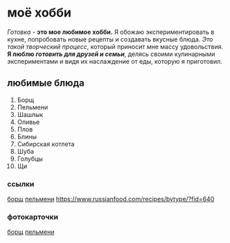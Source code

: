 # моё хобби
_Готовка_ - __это мое любимое хобби.__ Я обожаю экспериментировать в кухне, попробовать новые рецепты и создавать вкусные блюда. _Это такой творческий процесс_, который приносит мне массу удовольствия. __Я люблю *готовить для друзей и семьи*__, делясь своими кулинарными экспериментами и видя их наслаждение от еды, которую я приготовил.
## любимые блюда
1. Борщ
2. Пельмени
3. Шашлык
4. Оливье
5. Плов
6. Блины
7. Сибирская котлета
8. Шуба
9. Голубцы
10. Щи
### ссылки
[борщ](https://lifehacker.ru/classic-borshcht/)
[пельмени](https://www.russianfood.com/recipes/bytype/?fid=64)
<https://www.russianfood.com/recipes/bytype/?fid=640>
### фотокарточки 
[борщ](https://media.ovkuse.ru/images/recipes/df04ad83-9adf-4556-9e2d-b42e318784ad/df04ad83-9adf-4556-9e2d-b42e318784ad_420_420.webp)
[пельмени](https://upload.wikimedia.org/wikipedia/commons/thumb/d/df/Pelmeni_Russian.jpg/411px-Pelmeni_Russian.jpg)